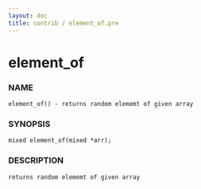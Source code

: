 ```yaml
---
layout: doc
title: contrib / element_of.pre
---
```

# element_of

### NAME

    element_of() - returns random elememt of given array

### SYNOPSIS

    mixed element_of(mixed *arr);

### DESCRIPTION

    returns random elememt of given array
